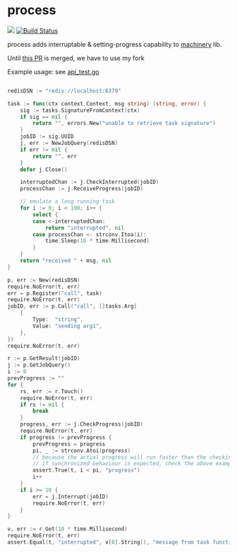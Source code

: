 # process

[![](https://godoc.org/github.com/jackielii/process?status.svg)](https://godoc.org/github.com/jackielii/process)
[![Build Status](https://travis-ci.com/jackielii/process.svg?branch=master)](https://travis-ci.com/jackielii/process)

process adds interruptable & setting-progress capability to [machinery](https://github.com/RichardKnop/machinery/) lib.

Until [this PR](https://github.com/RichardKnop/machinery/pull/401) is merged, we have to use my fork

Example usage: see [api_test.go](https://github.com/jackielii/process/blob/master/api_test.go)

```go

redisDSN := "redis://localhost:6379"

task := func(ctx context.Context, msg string) (string, error) {
	sig := tasks.SignatureFromContext(ctx)
	if sig == nil {
		return "", errors.New("unable to retrieve task signature")
	}
	jobID := sig.UUID
	j, err := NewJobQuery(redisDSN)
	if err != nil {
		return "", err
	}
	defer j.Close()

	interruptedChan := j.CheckInterrupted(jobID)
	processChan := j.ReceiveProgress(jobID)

	// emulate a long running task
	for i := 0; i < 100; i++ {
		select {
		case <-interruptedChan:
			return "interrupted", nil
		case processChan <- strconv.Itoa(i):
			time.Sleep(10 * time.Millisecond)
		}
	}
	return "received " + msg, nil
}

p, err := New(redisDSN)
require.NoError(t, err)
err = p.Register("call", task)
require.NoError(t, err)
jobID, err := p.Call("call", []tasks.Arg{
	{
		Type:  "string",
		Value: "sending arg1",
	},
})
require.NoError(t, err)

r := p.GetResult(jobID)
j := p.GetJobQuery()
i := 0
prevProgress := ""
for {
	rs, err := r.Touch()
	require.NoError(t, err)
	if rs != nil {
		break
	}
	progress, err := j.CheckProgress(jobID)
	require.NoError(t, err)
	if progress != prevProgress {
		prevProgress = progress
		pi, _ := strconv.Atoi(progress)
		// because the actual progress will run faster than the checking
		// if synchronized behaviour is expected, check the above example
		assert.True(t, i < pi, "progress")
		i++
	}
	if i >= 10 {
		err = j.Interrupt(jobID)
		require.NoError(t, err)
	}
}

v, err := r.Get(10 * time.Millisecond)
require.NoError(t, err)
assert.Equal(t, "interrupted", v[0].String(), "message from task function")
```
